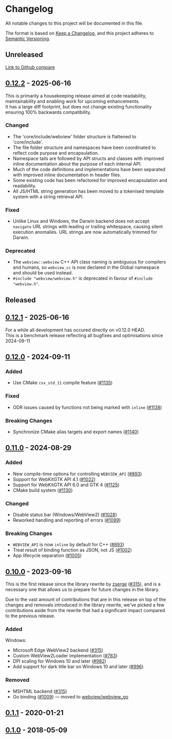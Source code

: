 # Changelog

All notable changes to this project will be documented in this file.

The format is based on [Keep a Changelog](https://keepachangelog.com/en/1.0.0/),
and this project adheres to [Semantic Versioning](https://semver.org/spec/v2.0.0.html).

## Unreleased
[Link to Github compare]


## [0.12.2] - 2025-06-16
This is primarily a housekeeping release aimed at code readability, maintainability and enabling work for upcoming enhancements.<br>
It has a large diff footprint, but does not change existing functionality ensuring 100% backwards compatibility.

### Changed
- The 'core/include/webview' folder structure is flattened to 'core/include'.
- The file folder structure and namespaces have been coordinated to reflect code purpose and encapsulation.
- Namespace tails are followed by API structs and classes with improved inline documentation about the purpose of each internal API.
- Much of the code definitions and implementations have been separated with improved inline documentation in header files.
- Some existing code has been refactored for improved encapsulation and readability.
- All JS/HTML string generation has been moved to a tokenised template system with a string retrieval API.

### Fixed
- Unlike Linux and Windows, the Darwin backend does not accept `navigate` URL strings with leading or trailing whitespace, causing silent execution anomalies. URL strings are now automatically trimmed for Darwin.

### Deprecated
- The `webview::webview` C++ API class naming is ambiguous for compilers and humans, so `webview_cc` is now declared in the Global namespace and should be used instead.
- `#include "webview/webview.h"` is deprecated in favour of `#include "webview.h"`. 

## Released


## [0.12.1] - 2025-06-16
For a while all development has occured directly on v0.12.0 HEAD.<br>
This is a benchmark release reflecting all bugfixes and optimisations since 2024-09-11

## [0.12.0] - 2024-09-11

### Added

- Use CMake `cxx_std_11` compile feature ([#1135](https://github.com/webview/webview/pull/1135))

### Fixed

- ODR issues caused by functions not being marked with `inline` ([#1138](https://github.com/webview/webview/pull/1138))

### Breaking Changes

- Synchronize CMake alias targets and export names ([#1140](https://github.com/webview/webview/pull/1140))

## [0.11.0] - 2024-08-29

### Added

- New compile-time options for controlling `WEBVIEW_API` ([#893](https://github.com/webview/webview/pull/893))
- Support for WebKitGTK API 4.1 ([#1022](https://github.com/webview/webview/pull/1022))
- Support for WebKitGTK API 6.0 and GTK 4 ([#1125](https://github.com/webview/webview/pull/1125))
- CMake build system ([#1130](https://github.com/webview/webview/pull/1130))

### Changed

- Disable status bar (Windows/WebView2) ([#1028](https://github.com/webview/webview/pull/1028))
- Reworked handling and reporting of errors ([#1099](https://github.com/webview/webview/pull/1099))

### Breaking Changes

- `WEBVIEW_API` is now `inline` by default for C++ ([#893](https://github.com/webview/webview/pull/893))
- Treat result of binding function as JSON, not JS ([#1002](https://github.com/webview/webview/pull/1002))
- App lifecycle separation ([#1005](https://github.com/webview/webview/pull/1005))

## [0.10.0] - 2023-09-16

This is the first release since the library rewrite by [zserge](https://github.com/zserge) ([#315](https://github.com/webview/webview/pull/315)), and is a necessary one that allows us to prepare for future changes in the library.

Due to the vast amount of contributions that are in this release on top of the changes and removals introduced in the library rewrite, we've picked a few contributions aside from the rewrite that had a significant impact compared to the previous release.

### Added

Windows:

- Microsoft Edge WebView2 backend ([#315](https://github.com/webview/webview/pull/315))
- Custom WebView2Loader implementation ([#783](https://github.com/webview/webview/pull/783))
- DPI scaling for Windows 10 and later ([#982](https://github.com/webview/webview/pull/982))
- Add support for dark title bar on Windows 10 and later ([#996](https://github.com/webview/webview/pull/996))

### Removed

- MSHTML backend ([#315](https://github.com/webview/webview/pull/315))
- Go binding ([#1009](https://github.com/webview/webview/pull/1009)) — moved to [webview/webview_go](https://github.com/webview/webview_go)

## [0.1.1] - 2020-01-21

## [0.1.0] - 2018-05-09

[Link to Github compare]: https://github.com/webview/webview/compare/0.12.2...HEAD
[0.12.2]:     https://github.com/webview/webview/compare/0.12.1...0.12.2
[0.12.1]:     https://github.com/webview/webview/compare/0.12.0...0.12.1
[0.12.0]:     https://github.com/webview/webview/compare/0.11.0...0.12.0
[0.11.0]:     https://github.com/webview/webview/compare/0.10.0...0.11.0
[0.10.0]:     https://github.com/webview/webview/compare/0.1.1...0.10.0
[0.1.1]:      https://github.com/webview/webview/compare/0.1.0...0.1.1
[0.1.0]:      https://github.com/webview/webview/releases/tag/0.1.0
